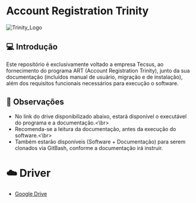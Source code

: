 # Account Registration Trinity

![Trinity_Logo](https://user-images.githubusercontent.com/60863640/94086088-4fb53a00-fde0-11ea-9915-3ac9be131de7.png)

## :computer: Introdução
Este repositório é exclusivamente voltado a empresa Tecsus, ao fornecimento do programa ART (Account Registration Trinity), junto da sua documentação (incluídos manual de usuário, migração e de instalação), além dos requisitos funcionais necessários para execução o software.

## :pushpin: Observações
* No link do drive disponibilizado abaixo, estará disponível o executável do programa e a documentação.<\br>
* Recomenda-se a leitura da documentação, antes da execução do software.<\br>
* Também estarão disponíveis (Software + Documentação) para serem clonados via GitBash, conforme a documentação irá instruir.

# :cloud: Driver

* [Google Drive](https://drive.google.com/drive/folders/1-5xZfJrlMEutZqFgjMV-heFLgqugH4ZP?usp=sharing)
